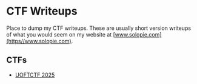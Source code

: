 # CTF Writeups

Place to dump my CTF writeups. These are usually short version writeups of what you would seem on my website at [www.solopie.com](https//www.solopie.com).

## CTFs

- [UOFTCTF 2025](./uoftctf-2025)
